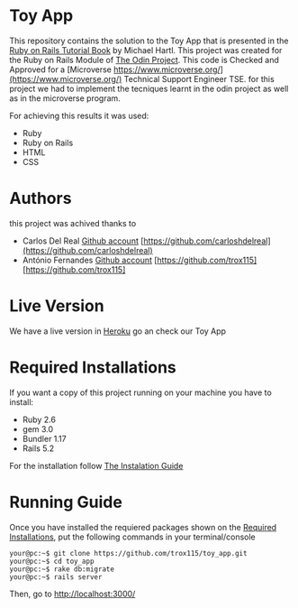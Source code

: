 # Toy App

This repository contains the solution to the Toy App that is presented in the [Ruby on Rails Tutorial Book](https://www.railstutorial.org/book/toy_app) by Michael Hartl. This project was created for the Ruby on Rails Module of  [The Odin Project](https://www.theodinproject.com/). 
This code is Checked and Approved for a  [Microverse https://www.microverse.org/](https://www.microverse.org/) Technical Support Engineer TSE.  for this project we had to implement the tecniques learnt in the odin project as well as in the microverse program.

For achieving this results it was used:

* Ruby
* Ruby on Rails
* HTML
* CSS

# Authors

this project was achived thanks to 

* Carlos Del Real [Github account](https://github.com/carloshdelreal) [https://github.com/carloshdelreal](https://github.com/carloshdelreal) 
* António Fernandes [Github account](https://github.com/trox115) [https://github.com/trox115][https://github.com/trox115] 


# Live Version

We have a live version in [Heroku](https://agile-spire-49121.herokuapp.com) go an check our Toy App


# Required Installations

If you want a copy of this project running on your machine you have to install:

* Ruby 2.6
* gem 3.0
* Bundler 1.17
* Rails 5.2

For the installation follow [The Instalation Guide](https://www.tutorialspoint.com/ruby-on-rails/rails-installation)


# Running Guide

Once you have installed the requiered packages shown on the [Required Installations](https://github.com/trox115/toy_app/tree/feature/readme-update#required-installations), put the following commands in your terminal/console

```Shell
your@pc:~$ git clone https://github.com/trox115/toy_app.git
your@pc:~$ cd toy_app
your@pc:~$ rake db:migrate
your@pc:~$ rails server

```


Then, go to [http://localhost:3000/](http://localhost:3000/)
